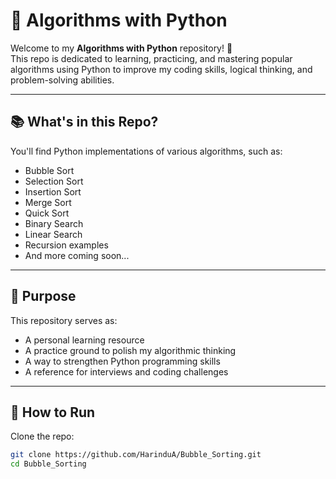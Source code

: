 # 🧠 Algorithms with Python

Welcome to my **Algorithms with Python** repository! 🚀  
This repo is dedicated to learning, practicing, and mastering popular algorithms using Python to improve my coding skills, logical thinking, and problem-solving abilities.

---

## 📚 What's in this Repo?

You'll find Python implementations of various algorithms, such as:
- Bubble Sort
- Selection Sort
- Insertion Sort
- Merge Sort
- Quick Sort
- Binary Search
- Linear Search
- Recursion examples
- And more coming soon...

---

## 🎯 Purpose

This repository serves as:
- A personal learning resource
- A practice ground to polish my algorithmic thinking
- A way to strengthen Python programming skills
- A reference for interviews and coding challenges

---

## 🚀 How to Run

Clone the repo:
```bash
git clone https://github.com/HarinduA/Bubble_Sorting.git
cd Bubble_Sorting
